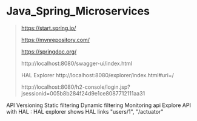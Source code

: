 # Java_Spring_Microservices
 
> https://start.spring.io/
> 
> https://mvnrepository.com/
>
> https://springdoc.org/
> 
> http://localhost:8080/swagger-ui/index.html
>
> HAL Explorer
> http://localhost:8080/explorer/index.html#uri=/
>
> http://localhost:8080/h2-console/login.jsp?jsessionid=005b8b284f24d9e1ce8087712111aa31 

API Versioning
Static filtering
Dynamic filtering
Monitoring api
Explore API with HAL :  HAL explorer shows HAL links "users/1", "/actuator"